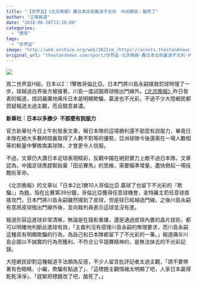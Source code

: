 ```yaml
---
title: "【世界盃】《北京晚報》轟日本出術贏波不光彩　內地網民：酸死了"
author: "立場報道"
date: "2018-06-20T13:38:00"
categories:
  - "體育"
tags:
  - "世界盃"
image: "http://web.archive.org/web/2021im_/https://assets.thestandnews.com/media/photos/jpn-07_iDrei.png"
original_url: "thestandnews.com/sport/世界盃-北京晚報-轟日本出術贏波不光彩-內地網民-酸死了"
---
```

![](http://web.archive.org/web/2021im_/https://assets.thestandnews.com/media/photos/jpn-07_iDrei.png)

周二世界盃H組，日本以2：1擊敗哥倫比亞。日本門將川島永嗣撲救罰球時慢了一步，球越過白界後方被接著，川島一度試圖將球撥出門線外。[《北京晚報》](http://web.archive.org/web/20211229132619/https://weibo.com/1703371307/Gm89q5F0t?filter=hot&root_comment_id=0&type=comment#_0)昨日發表的報道，措詞嚴厲地痛斥日本是明顯欺騙，贏波也不光彩。不過不少大陸網民都質疑報道太過主觀，而且醋意甚濃。

**新華社：日本以多勝少  不那麼有説服力**

官方新華社今日上午則發表文章，稱日本隊的這場勝利還不那麼有説服力，畢竟日本隊在絕大多數時間裏取得了人數不對等的優勢，亞洲球隊今後還需在一場人數相等的較量中擊敗南美球隊，才會更令人信服。

不過，文章仍大讚日本足球表現精彩，反觀中國在絕對實力上敵不過日本隊。文章認為，中國足球應趕緊拋棄「田忌賽馬」的思維，需要瞄準增量、盡快掀起一場技戰術革命。

《北京晚報》的文章以「日本2比1勝10人哥倫比亞 贏球了也留下不光彩的『欺騙』」為題，指在比賽第39分鐘，哥倫比亞獲得任意球機會，金特羅主罰任意球直接攻門，日本門將川島永嗣雖然撲到了皮球，但是球已經越過門線。之後川島永嗣有意將皮球撥出門線外後，並向裁判員表示這球並沒有進。

報道形容這進球非常清晰，無論是在錄影重播，還是通過皮球內置的晶片技術，都可以明確地判斷此進球有效，「主裁判沒有搭理川島永嗣的無理要求，而川島永嗣這種具有明顯欺騙的行為，為自己和日本隊都留下了不光彩的一筆。」報道痛斥川島企圖以不誠實的行為而獲利，不符合公平競賽精神的，是無法抹去的不光彩記錄。

大陸網民卻對這種報道手法頗為反感，不少人留言批評記者太過主觀，「請不要帶著有色眼睛，小編，欺騙有點過了」、「這標題主觀情緒太明顯了吧，人家日本贏得乾乾淨淨」、「趕緊把標題改了吧，酸死了。」